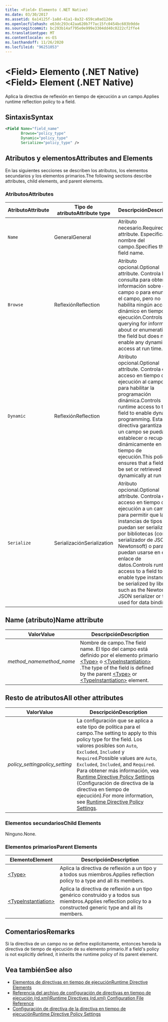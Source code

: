 ```yaml
---
title: <Field> Elemento (.NET Native)
ms.date: 03/30/2017
ms.assetid: 6a14125f-1a8d-41a1-8a32-659ca0ad12de
ms.openlocfilehash: e63dc293c42aa620b7f7ac15fc0454bc603b9dde
ms.sourcegitcommit: bc293b14af795e0e999e3304dd40c0222cf2ffe4
ms.translationtype: MT
ms.contentlocale: es-ES
ms.lasthandoff: 11/26/2020
ms.locfileid: "96251053"
---
```

# <a name="field-element-net-native"></a><span data-ttu-id="05d87-102">\<Field> Elemento (.NET Native)</span><span class="sxs-lookup"><span data-stu-id="05d87-102">\<Field> Element (.NET Native)</span></span>

<span data-ttu-id="05d87-103">Aplica la directiva de reflexión en tiempo de ejecución a un campo.</span><span class="sxs-lookup"><span data-stu-id="05d87-103">Applies runtime reflection policy to a field.</span></span>  
  
## <a name="syntax"></a><span data-ttu-id="05d87-104">Sintaxis</span><span class="sxs-lookup"><span data-stu-id="05d87-104">Syntax</span></span>  
  
```xml  
<Field Name="field_name"  
       Browse="policy_type"  
       Dynamic="policy_type"  
       Serialize="policy_type" />  
```  
  
## <a name="attributes-and-elements"></a><span data-ttu-id="05d87-105">Atributos y elementos</span><span class="sxs-lookup"><span data-stu-id="05d87-105">Attributes and Elements</span></span>  

 <span data-ttu-id="05d87-106">En las siguientes secciones se describen los atributos, los elementos secundarios y los elementos primarios.</span><span class="sxs-lookup"><span data-stu-id="05d87-106">The following sections describe attributes, child elements, and parent elements.</span></span>  
  
### <a name="attributes"></a><span data-ttu-id="05d87-107">Atributos</span><span class="sxs-lookup"><span data-stu-id="05d87-107">Attributes</span></span>  
  
|<span data-ttu-id="05d87-108">Atributo</span><span class="sxs-lookup"><span data-stu-id="05d87-108">Attribute</span></span>|<span data-ttu-id="05d87-109">Tipo de atributo</span><span class="sxs-lookup"><span data-stu-id="05d87-109">Attribute type</span></span>|<span data-ttu-id="05d87-110">Descripción</span><span class="sxs-lookup"><span data-stu-id="05d87-110">Description</span></span>|  
|---------------|--------------------|-----------------|  
|`Name`|<span data-ttu-id="05d87-111">General</span><span class="sxs-lookup"><span data-stu-id="05d87-111">General</span></span>|<span data-ttu-id="05d87-112">Atributo necesario.</span><span class="sxs-lookup"><span data-stu-id="05d87-112">Required attribute.</span></span> <span data-ttu-id="05d87-113">Especifica el nombre del campo.</span><span class="sxs-lookup"><span data-stu-id="05d87-113">Specifies the field name.</span></span>|  
|`Browse`|<span data-ttu-id="05d87-114">Reflexión</span><span class="sxs-lookup"><span data-stu-id="05d87-114">Reflection</span></span>|<span data-ttu-id="05d87-115">Atributo opcional.</span><span class="sxs-lookup"><span data-stu-id="05d87-115">Optional attribute.</span></span> <span data-ttu-id="05d87-116">Controla la consulta para obtener información sobre el campo o para enumerar el campo, pero no habilita ningún acceso dinámico en tiempo de ejecución.</span><span class="sxs-lookup"><span data-stu-id="05d87-116">Controls querying for information about or enumerating the field but does not enable any dynamic access at run time.</span></span>|  
|`Dynamic`|<span data-ttu-id="05d87-117">Reflexión</span><span class="sxs-lookup"><span data-stu-id="05d87-117">Reflection</span></span>|<span data-ttu-id="05d87-118">Atributo opcional.</span><span class="sxs-lookup"><span data-stu-id="05d87-118">Optional attribute.</span></span> <span data-ttu-id="05d87-119">Controla el acceso en tiempo de ejecución al campo para habilitar la programación dinámica.</span><span class="sxs-lookup"><span data-stu-id="05d87-119">Controls runtime access to the field to enable dynamic programming.</span></span> <span data-ttu-id="05d87-120">Esta directiva garantiza que un campo se pueda establecer o recuperar dinámicamente en tiempo de ejecución.</span><span class="sxs-lookup"><span data-stu-id="05d87-120">This policy ensures that a field can be set or retrieved dynamically at run time.</span></span>|  
|`Serialize`|<span data-ttu-id="05d87-121">Serialización</span><span class="sxs-lookup"><span data-stu-id="05d87-121">Serialization</span></span>|<span data-ttu-id="05d87-122">Atributo opcional.</span><span class="sxs-lookup"><span data-stu-id="05d87-122">Optional attribute.</span></span> <span data-ttu-id="05d87-123">Controla el acceso en tiempo de ejecución a un campo para permitir que las instancias de tipos puedan ser serializadas por bibliotecas (como el serializador de JSON Newtonsoft) o para que puedan usarse en el enlace de datos.</span><span class="sxs-lookup"><span data-stu-id="05d87-123">Controls runtime access to a field to enable type instances to be serialized by libraries such as the Newtonsoft JSON serializer or to be used for data binding.</span></span>|  
  
## <a name="name-attribute"></a><span data-ttu-id="05d87-124">Name (atributo)</span><span class="sxs-lookup"><span data-stu-id="05d87-124">Name attribute</span></span>  
  
|<span data-ttu-id="05d87-125">Valor</span><span class="sxs-lookup"><span data-stu-id="05d87-125">Value</span></span>|<span data-ttu-id="05d87-126">Descripción</span><span class="sxs-lookup"><span data-stu-id="05d87-126">Description</span></span>|  
|-----------|-----------------|  
|<span data-ttu-id="05d87-127">*method_name*</span><span class="sxs-lookup"><span data-stu-id="05d87-127">*method_name*</span></span>|<span data-ttu-id="05d87-128">Nombre de campo.</span><span class="sxs-lookup"><span data-stu-id="05d87-128">The field name.</span></span> <span data-ttu-id="05d87-129">El tipo del campo está definido por el elemento primario [\<Type>](type-element-net-native.md) o [\<TypeInstantiation>](typeinstantiation-element-net-native.md) .</span><span class="sxs-lookup"><span data-stu-id="05d87-129">The type of the field is defined by the parent [\<Type>](type-element-net-native.md) or [\<TypeInstantiation>](typeinstantiation-element-net-native.md) element.</span></span>|  
  
## <a name="all-other-attributes"></a><span data-ttu-id="05d87-130">Resto de atributos</span><span class="sxs-lookup"><span data-stu-id="05d87-130">All other attributes</span></span>  
  
|<span data-ttu-id="05d87-131">Valor</span><span class="sxs-lookup"><span data-stu-id="05d87-131">Value</span></span>|<span data-ttu-id="05d87-132">Descripción</span><span class="sxs-lookup"><span data-stu-id="05d87-132">Description</span></span>|  
|-----------|-----------------|  
|<span data-ttu-id="05d87-133">*policy_setting*</span><span class="sxs-lookup"><span data-stu-id="05d87-133">*policy_setting*</span></span>|<span data-ttu-id="05d87-134">La configuración que se aplica a este tipo de política para el campo.</span><span class="sxs-lookup"><span data-stu-id="05d87-134">The setting to apply to this policy type for the field.</span></span> <span data-ttu-id="05d87-135">Los valores posibles son `Auto`, `Excluded`, `Included` y `Required`.</span><span class="sxs-lookup"><span data-stu-id="05d87-135">Possible values are `Auto`, `Excluded`, `Included`, and `Required`.</span></span> <span data-ttu-id="05d87-136">Para obtener más información, vea [Runtime Directive Policy Settings](runtime-directive-policy-settings.md) (Configuración de directiva de la directiva en tiempo de ejecución).</span><span class="sxs-lookup"><span data-stu-id="05d87-136">For more information, see [Runtime Directive Policy Settings](runtime-directive-policy-settings.md).</span></span>|  
  
### <a name="child-elements"></a><span data-ttu-id="05d87-137">Elementos secundarios</span><span class="sxs-lookup"><span data-stu-id="05d87-137">Child Elements</span></span>  

 <span data-ttu-id="05d87-138">Ninguno.</span><span class="sxs-lookup"><span data-stu-id="05d87-138">None.</span></span>  
  
### <a name="parent-elements"></a><span data-ttu-id="05d87-139">Elementos primarios</span><span class="sxs-lookup"><span data-stu-id="05d87-139">Parent Elements</span></span>  
  
|<span data-ttu-id="05d87-140">Elemento</span><span class="sxs-lookup"><span data-stu-id="05d87-140">Element</span></span>|<span data-ttu-id="05d87-141">Descripción</span><span class="sxs-lookup"><span data-stu-id="05d87-141">Description</span></span>|  
|-------------|-----------------|  
|[\<Type>](type-element-net-native.md)|<span data-ttu-id="05d87-142">Aplica la directiva de reflexión a un tipo y a todos sus miembros.</span><span class="sxs-lookup"><span data-stu-id="05d87-142">Applies reflection policy to a type and all its members.</span></span>|  
|[\<TypeInstantiation>](typeinstantiation-element-net-native.md)|<span data-ttu-id="05d87-143">Aplica la directiva de reflexión a un tipo genérico construido y a todos sus miembros.</span><span class="sxs-lookup"><span data-stu-id="05d87-143">Applies reflection policy to a constructed generic type and all its members.</span></span>|  
  
## <a name="remarks"></a><span data-ttu-id="05d87-144">Comentarios</span><span class="sxs-lookup"><span data-stu-id="05d87-144">Remarks</span></span>  

 <span data-ttu-id="05d87-145">Si la directiva de un campo no se define explícitamente, entonces hereda la directiva de tiempo de ejecución de su elemento primario.</span><span class="sxs-lookup"><span data-stu-id="05d87-145">If a field's policy is not explicitly defined, it inherits the runtime policy of its parent element.</span></span>  
  
## <a name="see-also"></a><span data-ttu-id="05d87-146">Vea también</span><span class="sxs-lookup"><span data-stu-id="05d87-146">See also</span></span>

- [<span data-ttu-id="05d87-147">Elementos de directivas en tiempo de ejecución</span><span class="sxs-lookup"><span data-stu-id="05d87-147">Runtime Directive Elements</span></span>](runtime-directive-elements.md)
- [<span data-ttu-id="05d87-148">Referencia del archivo de configuración de directivas en tiempo de ejecución (rd.xml)</span><span class="sxs-lookup"><span data-stu-id="05d87-148">Runtime Directives (rd.xml) Configuration File Reference</span></span>](runtime-directives-rd-xml-configuration-file-reference.md)
- [<span data-ttu-id="05d87-149">Configuración de directiva de la directiva en tiempo de ejecución</span><span class="sxs-lookup"><span data-stu-id="05d87-149">Runtime Directive Policy Settings</span></span>](runtime-directive-policy-settings.md)
